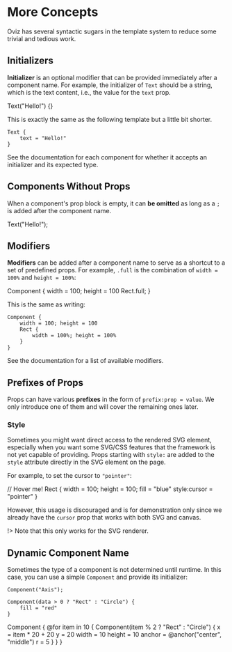 # More Concepts

Oviz has several syntactic sugars in the template system to reduce some trivial and tedious work.

## Initializers

**Initializer** is an optional modifier that can be provided immediately after a component name.
For example, the initializer of `Text` should be a string, which is the text content, i.e., the value for the `text` prop.

<div class="demo" data-height="50">
Text("Hello!") {}
</div>

This is exactly the same as the following template but a little bit shorter.

```bvt
Text {
    text = "Hello!"
}
```

See the documentation for each component for whether it accepts an initializer and its expected type.

## Components Without Props

When a component's prop block is empty, it can **be omitted** as long as a `;` is added after the component name.

<div class="demo" data-height="50">
Text("Hello!");
</div>

## Modifiers

**Modifiers** can be added after a component name to serve as a shortcut to a set of predefined props.
For example, `.full` is the combination of `width = 100%` and `height = 100%`:

<div class="demo" data-height="150">
Component {
    width = 100; height = 100
    Rect.full;
}
</div>

This is the same as writing:

```bvt
Component {
    width = 100; height = 100
    Rect {
        width = 100%; height = 100%
    }
}
```

See the documentation for a list of available modifiers.

## Prefixes of Props

Props can have various **prefixes** in the form of `prefix:prop = value`. We only introduce one of them and will cover the remaining ones later.

### Style

Sometimes you might want direct access to the rendered SVG element, especially when you want some SVG/CSS features that the framework is not yet capable of providing.
Props starting with `style:` are added to the `style` attribute directly in the SVG element on the page.

For example, to set the cursor to `"pointer"`:

<div class="demo" data-height="150">
// Hover me!
Rect {
    width = 100; height = 100;
    fill = "blue"
    style:cursor = "pointer"
}
</div>

However, this usage is discouraged and is for demonstration only since we already have the `cursor` prop that works with both SVG and canvas.

!> Note that this only works for the SVG renderer.

## Dynamic Component Name

Sometimes the type of a component is not determined until runtime. In this case, you can use a simple `Component` and provide its initializer:

```bvt
Component("Axis");

Component(data > 0 ? "Rect" : "Circle") {
    fill = "red"
}
```

<div class="demo" data-height="150">
Component {
    @for item in 10 {
        Component(item % 2 ? "Rect" : "Circle") {
            x = item * 20 + 20
            y = 20
            width = 10
            height = 10
            anchor = @anchor("center", "middle")
            r = 5
        }
    }
}
</div>
